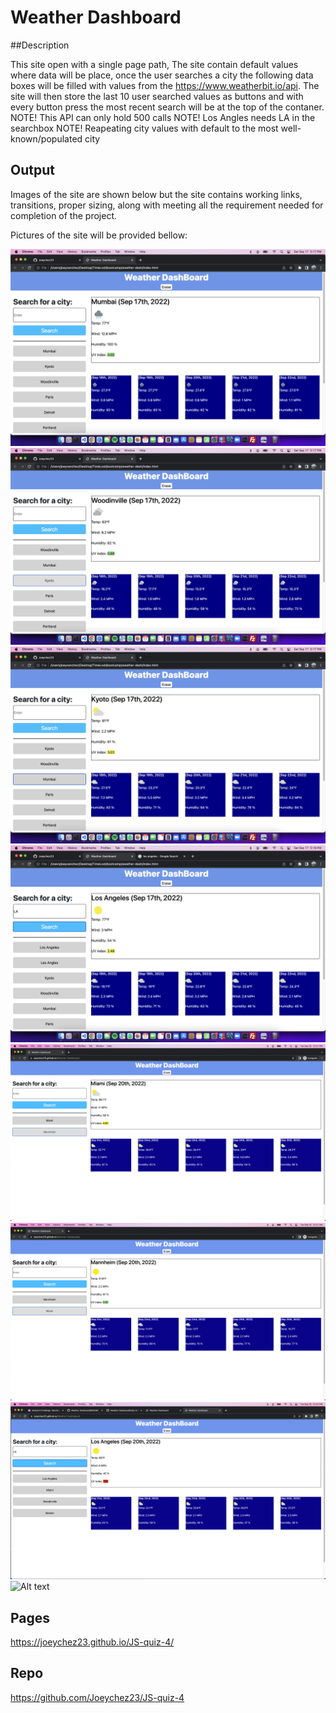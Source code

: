 # Weather Dashboard

##Description

This site open with a single page path, The site contain default values where data will be place, once the user searches a city the following data boxes will be filled with values from the https://www.weatherbit.io/api. The site will then store the last 10 user searched values as buttons and with every button press the most recent search will be at the top of the contaner.
NOTE! This API can only hold 500 calls
NOTE! Los Angles needs LA in the searchbox
NOTE! Reapeating city values with default to the most well-known/populated city

## Output

Images of the site are shown below but the site contains working links, transitions, proper sizing, along with meeting all the requirement needed for completion of the project.

Pictures of the site will be provided bellow:

<img src="./public/images/1.png" alt="Alt text" title="Optional title">
<img src="./public/images/2.png" alt="Alt text" title="Optional title">
<img src="./public/images/3.png" alt="Alt text" title="Optional title">
<img src="./public/images/4.png" alt="Alt text" title="Optional title">
<img src="./public/images/5.png" alt="Alt text" title="Optional title">
<img src="./public/images/6.png" alt="Alt text" title="Optional title">
<img src="./public/images/7.png" alt="Alt text" title="Optional title">
<img src="./public/images/8.png" alt="Alt text" title="Optional title">

## Pages

https://joeychez23.github.io/JS-quiz-4/

## Repo

https://github.com/Joeychez23/JS-quiz-4
